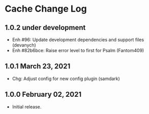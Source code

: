 # Cache Change Log

## 1.0.2 under development

- Enh #96: Update development dependencies and support files (devanych)
- Enh #82b6bce: Raise error level to first for Psalm (Fantom409)

## 1.0.1 March 23, 2021

- Chg: Adjust config for new config plugin (samdark)

## 1.0.0 February 02, 2021

- Initial release.
